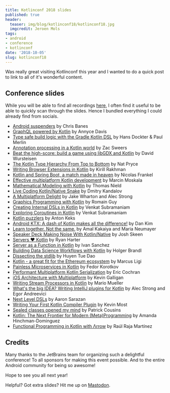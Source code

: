 ```yaml
---
title: Kotlinconf 2018 slides
published: true
header:
  teaser: img/blog/kotlinconf18/kotlinconf18.jpg
  imgcredit: Jeroen Mols
tags:
- android
- conference
- kotlinconf
date: '2018-10-05'
slug: kotlinconf18
---
```


Was really great visiting Kotlinconf this year and I wanted to do a quick post to link to all of it's wonderful content.

## Conference slides
While you will be able to find all recordings [here](https://www.youtube.com/playlist?list=PLQ176FUIyIUbVvFMqDc2jhxS-t562uytr), I often find it useful to be able to quickly scan through the slides. Hence I bundled everything I could already find from socials.

- [Android suspenders](https://chris.banes.me/talks/2018/android-suspenders/) by Chris Banes
- [GraphQL powered by Kotlin](http://adavis.info/2018/06/talk-getting-a-grip-on-graphql.html) by Annyce Davis
- [Type safe build logic with the Gradle Kotlin DSL](https://twitter.com/eskat0s/status/1047871129916985344) by Hans Dockter & Paul Merlin
- [Annotation processing in a Kotlin world](https://speakerdeck.com/hzsweers/annotation-processing-in-a-kotlin-world) by Zac Sweers
- [Beat the high-score: build a game using libGDX and Kotlin](https://speakerdeck.com/dwursteisen/beat-the-high-score-build-a-game-using-libgdx-and-kotlin) by David Wursteisen
- [The Kotlin Type Hierarchy From Top to Bottom](https://speakerdeck.com/npryce/the-kotlin-type-hierarchy-from-top-to-bottom) by Nat Pryce
- [Writing Browser Extensions in Kotlin](https://rakhman.info/slides/Writing_Browser_Extensions_in_Kotlin.pdf) by Kirill Rakhman
- [Kotlin and Spring Boot, a match made in heaven](https://www.slideshare.net/nfrankel/kotlinconf-kotlin-and-spring-boot-a-match-made-in-heaven) by Nicolas Frankel
- [Effective multiplatform Kotlin development](https://www.icloud.com/keynote/0tDiYquR2JrHV_85mDgZtJv6g#Presentation_KotlinConf_-_wide) by Marcin Moskala
- [Mathematical Modeling with Kotlin](https://github.com/thomasnield/kotlinconf-2018-mathematical-modeling/blob/master/kotlinconf_slides_2018.pdf) by Thomas Nield
- [Live Coding Kotlin/Native Snake](https://github.com/dkandalov/kotlin-native-snake) by Dmitry Kandalov
- [A Multiplatform Delight](https://speakerdeck.com/jakewharton/a-multiplatform-delight-kotlinconf-2018) by Jake Wharton and Alec Strong
- [Graphics Programming with Kotlin](https://speakerdeck.com/romainguy/graphics-programming-with-kotlin) by Romain Guy
- [Creating Internal DSLs in Kotlin](http://agiledeveloper.com/presentations/creating_internal_dsls_in_kotlin.zip) by Venkat Subramaniam
- [Exploring Coroutines in Kotlin](http://agiledeveloper.com/presentations/exploring_coroutines_in_kotlin.zip) by Venkat Subramaniam
- [Kotlin puzzlers](https://github.com/angryziber/kotlin-puzzlers/tree/master/kotlinconf2018) by Anton Keks
- [Android KTX: A dash of Kotlin makes all the difference!](https://speakerdeck.com/dankim/android-ktx-a-dash-of-kotlin-makes-all-the-difference-kotlinconf-2018) by Dan Kim
- [Learn together. Not the same.](https://speakerdeck.com/k4kya/kotlinconf-18-learn-together-not-the-same) by Amal Kakaiya and Maria Neumayer
- [Speaker Deck Making Noise With Kotlin/Native](https://speakerdeck.com/mutexkid/native) by Josh Skeen
- [Servers ❤️ Kotlin](https://speakerdeck.com/rharter/servers-kotlin) by Ryan Harter
- [Server as a Function in Kotlin](https://speakerdeck.com/s4nchez/server-as-a-function-in-kotlin-kotlinconf-2018) by Ivan Sanchez
- [Building Data Science Workflows with Kotlin](https://holgerbrandl.github.io/data_science_with_kotlin/data_science_with_kotlin.html) by Holger Brandl
- [Dissecting the stdlib](https://github.com/queencodemonkey/dissecting-the-stdlib) by Huyen Tue Dao
- [Kotlin - a great fit for the Ethereum ecosystem](https://gateway.ipfs.io/ipfs/QmRsk7YWYB9YkQwDcFFaZmhWHPgBXnAMHc1maZchwp6oBP) by Marcus Ligi
- [Painless Microservices in Kotlin](https://docs.google.com/presentation/d/1-a5v5PbnsCcVHqlA7kvzffYhOttuJ51bkHk4_6-aPj0) by Fedor Korotkov
- [Performant Multiplatform Kotlin Serialization](https://speakerdeck.com/nightlynexus/performant-multiplatform-kotlin-serialization/) by Eric Cochran
- [iOS Architecture with Multiplatform](https://speakerdeck.com/kpgalligan/ios-architecture-with-multiplatform) by Kevin Galligan
- [Writing Stream Processors in Kotlin](https://speakerdeck.com/xenji/stream-processors-in-kotlin-kotlinconf-2018-edition) by Mario Mueller
- [What's the big IDEA? Writing IntelliJ plugins for Kotlin](https://speakerdeck.com/alecstrong/whats-the-big-idea-writing-intellij-plugins-for-kotlin) by Alec Strong and Egor Andreevici
- [Next Level DSLs](https://speakerdeck.com/asarazan/next-level-dsls) by Aaron Sarazan
- [Writing Your First Kotlin Compiler Plugin](https://speakerdeck.com/kevinmost/writing-your-first-kotlin-compiler-plugin) by Kevin Most
- [Sealed classes opened my mind](https://speakerdeck.com/alostpacket/sealed-classes-opened-my-mind) by Patrick Cousins
- [Kotlin: The Next Frontier for Modern (Meta)Programming](https://speakerdeck.com/amanda_hinchman/kotlin-the-next-frontier-for-modern-meta-programming) by Amanda Hinchman-Dominguez
- [Functional Programming in Kotlin with Λrrow](https://speakerdeck.com/raulraja/architecting-typed-fp-applications-and-libraries-in-kotlin-with-lrrow) by Raúl Raja Martínez


## Credits
Many thanks to the JetBrains team for organizing such a delightful conference! To all sponsors for making this event possible. And to the entire Android community for being so awesome!

Hope to see you all next year!

Helpful? Got extra slides? Hit me up on [Mastodon](https://androiddev.social/@Jeroenmols).
